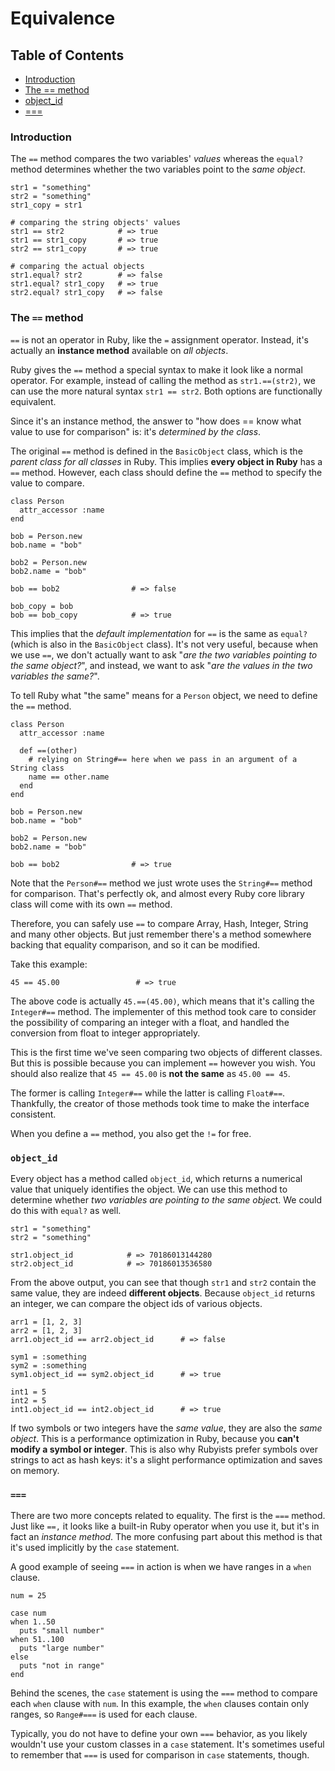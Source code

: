 # Equivalence

## Table of Contents
- [Introduction](#introduction)
- [The == method](#the-==-method)
- [object_id](#object_id)
- [===](#===)

### Introduction
The `==` method compares the two variables' _values_ whereas the `equal?` method determines whether the two variables point to the _same object_. 
```
str1 = "something"
str2 = "something"
str1_copy = str1

# comparing the string objects' values
str1 == str2            # => true
str1 == str1_copy       # => true
str2 == str1_copy       # => true

# comparing the actual objects
str1.equal? str2        # => false
str1.equal? str1_copy   # => true
str2.equal? str1_copy   # => false
```
### The `==` method
`==` is not an operator in Ruby, like the `=` assignment operator. Instead, it's actually an __instance method__ available on _all objects_. 

Ruby gives the `==` method a special syntax to make it look like a normal operator. For example, instead of calling the method as `str1.==(str2)`, we can use the more natural syntax `str1 == str2`. Both options are functionally equivalent. 

Since it's an instance method, the answer to "how does == know what value to use for comparison" is: it's _determined by the class_.

The original `==` method is defined in the `BasicObject` class, which is the _parent class for all classes_ in Ruby. This implies __every object in Ruby__ has a `==` method. However, each class should define the `==` method to specify the value to compare.
```
class Person
  attr_accessor :name
end

bob = Person.new
bob.name = "bob"

bob2 = Person.new
bob2.name = "bob"

bob == bob2                # => false

bob_copy = bob
bob == bob_copy            # => true
```
This implies that the _default implementation_ for `==` is the same as `equal?` (which is also in the `BasicObject` class). It's not very useful, because when we use `==`, we don't actually want to ask "_are the two variables pointing to the same object?_", and instead, we want to ask "_are the values in the two variables the same?_".

To tell Ruby what "the same" means for a `Person` object, we need to define the `==` method.
```
class Person
  attr_accessor :name

  def ==(other)
    # relying on String#== here when we pass in an argument of a String class
    name == other.name     
  end
end

bob = Person.new
bob.name = "bob"

bob2 = Person.new
bob2.name = "bob"

bob == bob2                # => true
```
Note that the `Person#==` method we just wrote uses the `String#==` method for comparison. That's perfectly ok, and almost every Ruby core library class will come with its own `==` method. 

Therefore, you can safely use `==` to compare Array, Hash, Integer, String and many other objects. But just remember there's a method somewhere backing that equality comparison, and so it can be modified.

Take this example:
```
45 == 45.00                 # => true
```
The above code is actually `45.==(45.00)`, which means that it's calling the `Integer#==` method. The implementer of this method took care to consider the possibility of comparing an integer with a float, and handled the conversion from float to integer appropriately.

This is the first time we've seen comparing two objects of different classes. But this is possible because you can implement `==` however you wish. You should also realize that `45 == 45.00` is __not the same__ as `45.00 == 45`. 

The former is calling `Integer#==` while the latter is calling `Float#==`. Thankfully, the creator of those methods took time to make the interface consistent.

When you define a `==` method, you also get the `!=` for free.

### `object_id`
Every object has a method called `object_id`, which returns a numerical value that uniquely identifies the object. We can use this method to determine whether *two variables are pointing to the same objec*t. We could do this with `equal?` as well.
```
str1 = "something"
str2 = "something"

str1.object_id            # => 70186013144280
str2.object_id            # => 70186013536580
```
From the above output, you can see that though `str1` and `str2` contain the same value, they are indeed __different objects__. Because `object_id` returns an integer, we can compare the object ids of various objects.
```
arr1 = [1, 2, 3]
arr2 = [1, 2, 3]
arr1.object_id == arr2.object_id      # => false

sym1 = :something
sym2 = :something
sym1.object_id == sym2.object_id      # => true

int1 = 5
int2 = 5
int1.object_id == int2.object_id      # => true
```
If two symbols or two integers have the _same value_, they are also the _same object_. This is a performance optimization in Ruby, because you __can't modify a symbol or integer__. This is also why Rubyists prefer symbols over strings to act as hash keys: it's a slight performance optimization and saves on memory.

### `===`
There are two more concepts related to equality. The first is the `===` method. Just like `==,` it looks like a built-in Ruby operator when you use it, but it's in fact an _instance method_. The more confusing part about this method is that it's used implicitly by the `case` statement.

A good example of seeing `===` in action is when we have ranges in a `when` clause.
```
num = 25

case num
when 1..50
  puts "small number"
when 51..100
  puts "large number"
else
  puts "not in range"
end
```
Behind the scenes, the `case` statement is using the `===` method to compare each `when` clause with `num`. In this example, the `when` clauses contain only ranges, so `Range#===` is used for each clause. 

Typically, you do not have to define your own `===` behavior, as you likely wouldn't use your custom classes in a `case` statement. It's sometimes useful to remember that `===` is used for comparison in `case` statements, though.
